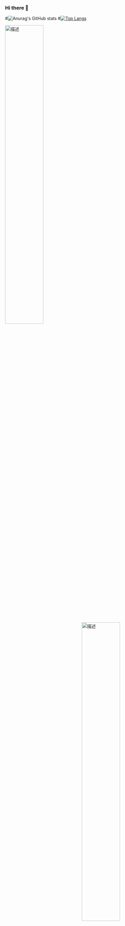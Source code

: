 ### Hi there 👋

<!--
**peterzgy/peterzgy** is a ✨ _special_ ✨ repository because its `README.md` (this file) appears on your GitHub profile.

Here are some ideas to get you started:

- 🔭 I’m currently working on ...
- 🌱 I’m currently learning ...
- 👯 I’m looking to collaborate on ...
- 🤔 I’m looking for help with ...
- 💬 Ask me about ...
- 📫 How to reach me: ...
- 😄 Pronouns: ...
- ⚡ Fun fact: ...
-->
#![Anurag's GitHub stats](https://github-readme-stats.vercel.app/api?username=peterzgy&show_icons=true&theme=radical)
#[![Top Langs](https://github-readme-stats.vercel.app/api/top-langs/?username=peterzgy&layout=compact&theme=radical)](https://github.com/peterzgy/github-readme-stats)

<img  align="left" src="https://github-readme-stats.vercel.app/api?username=peterzgy&show_icons=true&theme=radical" alt="描述" width=50%>
<img align="right" src="https://github-readme-stats.vercel.app/api/top-langs/?username=peterzgy&layout=compact&theme=radical" alt="描述" width=50%>
